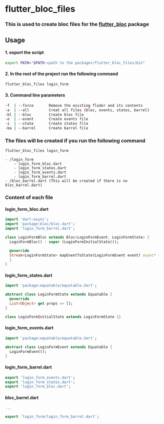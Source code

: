 # flutter_bloc_files

### This is used to create **bloc** files for the [flutter_bloc](https://pub.dev/packages/flutter_bloc) package

## Usage
#### 1. export the script
```bash
export PATH="$PATH:<path to the package>/flutter_bloc_files/bin"
```

#### 2. In the root of the project run the following command
```bash
flutter_bloc_files login_form
```

#### 3. Command line parameters
```bash
-f  | --force       Remove the existing floder and its contents
-a  | --all         Creat all files (bloc, events, states, barrel)
-bl | --bloc        Create bloc file
-e  | --event       Create events file
-s  | --state       Create states file
-ba | --barrel      Create barrel file
```

### The files will be created if you run the following command
```bash
flutter_bloc_files login_form
```
```
- /login_form
    - login_form_bloc.dart
    - login_form_states.dart
    - login_form_events.dart
    - login_form_barrel.dart
- /bloc_barrel.dart (This will be created if there is no bloc_barrel.dart)
```

### Content of each file
#### login_form_bloc.dart
```dart
import 'dart:async';
import 'package:bloc/bloc.dart';
import 'login_form_barrel.dart';

class LoginFormBloc extends Bloc<LoginFormEvent, LoginFormState> {
  LoginFormBloc() : super (LoginFormInitialState());

  @override
  Stream<LoginFormState> mapEventToState(LoginFormEvent event) async* {
  }
}
```

#### login_form_states.dart
```dart
import 'package:equatable/equatable.dart';

abstract class LoginFormState extends Equatable {
  @override
  List<Object> get props => [];
}

class LoginFormInitialState extends LoginFormState {}
```

#### login_form_events.dart
```dart
import 'package:equatable/equatable.dart';

abstract class LoginFormEvent extends Equatable {
  LoginFormEvent();
}
```

#### login_form_barrel.dart
```dart
export 'login_form_events.dart';
export 'login_form_states.dart';
export 'login_form_bloc.dart';
```

#### bloc_barrel.dart
```dart
...

export 'login_form/login_form_barrel.dart';
```